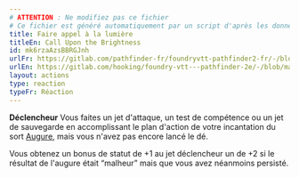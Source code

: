 ```yaml
---
# ATTENTION : Ne modifiez pas ce fichier
# Ce fichier est généré automatiquement par un script d'après les données du module Foundry VTT officiel et de sa traduction
title: Faire appel à la lumière
titleEn: Call Upon the Brightness
id: mk6rzaAzsBBRGJnh
urlFr: https://gitlab.com/pathfinder-fr/foundryvtt-pathfinder2-fr/-/blob/master/data/actions/mk6rzaAzsBBRGJnh.htm
urlEn: https://gitlab.com/hooking/foundry-vtt---pathfinder-2e/-/blob/master/packs/data/actions.db/call-upon-the-brightness.json
layout: actions
type: reaction
typeFr: Réaction
---
```

**Déclencheur** Vous faites un jet d'attaque, un test de compétence ou un jet de sauvegarde en accomplissant le plan d'action de votre incantation du sort [Augure](../sorts/augure.html), mais vous n'avez pas encore lancé le dé.

Vous obtenez un bonus de statut de +1 au jet déclencheur un de +2 si le résultat de l'augure était “malheur” mais que vous avez néanmoins persisté.
